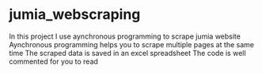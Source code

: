 # jumia_webscraping
In this project I use aynchronous programming to scrape jumia website
Aynchronous programming helps you to scrape multiple pages at the same time
The scraped data is saved in an excel spreadsheet
The code is well commented for you to read
